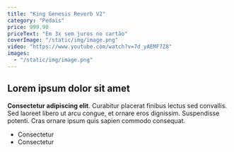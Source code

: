 ```yaml
---
title: "King Genesis Reverb V2"
category: "Pedais"
price: 999.90
priceText: "Em 3x sem juros no cartão"
coverImage: "/static/img/image.png"
video: "https://www.youtube.com/watch?v=7d_yAEMF7Z8"
images:
  - "/static/img/image.png"
---
```


## Lorem ipsum dolor sit amet

**Consectetur adipiscing elit**. Curabitur placerat finibus lectus sed convallis. Sed laoreet libero ut arcu congue, et ornare eros dignissim. Suspendisse potenti. Cras ornare ipsum quis sapien commodo consequat.

* Consectetur
* Consectetur
